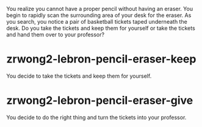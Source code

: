 You realize you cannot have a proper pencil without having an eraser. You begin to rapidly scan the surrounding area of your desk for the eraser. As you search, you notice a pair of basketball tickets taped underneath the desk. Do you take the tickets and keep them for yourself or take the tickets and hand them over to your professor?
# zrwong2-lebron-pencil-eraser-keep
You decide to take the tickets and keep them for yourself.
# zrwong2-lebron-pencil-eraser-give
You decide to do the right thing and turn the tickets into your professor.
